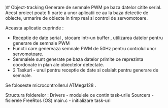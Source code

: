 )# Object-tracking
Generare de semnale PWM pe baza datelor citite serial. Acest proiect poate fi parte a unor aplicatii ce au la baza detectie de obiecte, urmarire de obiecte in timp real si control de servomotoare.

Aceasta aplicatie cuprinde : 
  - Receptie de date serial , stocare intr-un buffer , utilizarea datelor pentru generare de semnale PWM
  - Functii care genereaza semnale PWM de 50Hz pentru controlul unor servomotoare.
  - Semnalele sunt generate pe baza datelor primite ce reprezinta coordonate in plan ale obiectelor detectate.
  - 2 Taskuri - unul pentru receptie de date si celalalt pentru generare de semnale. 
  
Se foloseste microcontrollerul ATMega128 .

Structura folderelor :  Drivers - modulele ce contin task-urile 
                        Sourcers - fisierele FreeRtos (OS)
                        main.c - initializare task-uri
